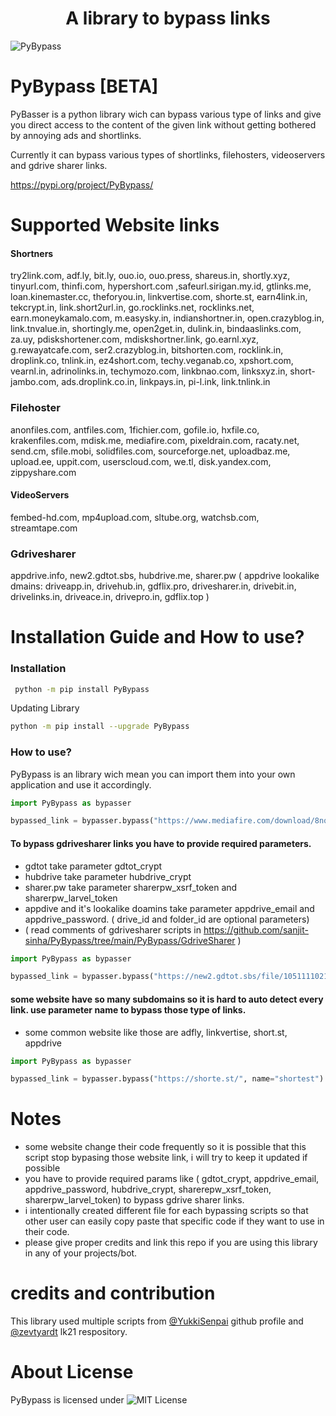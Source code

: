 <div align="center">
<h1>A library to bypass links</h1>
</div>

![PyBypass](https://telegra.ph/file/bfa59154e186c0ef3f3cf.jpg)


# PyBypass [BETA]

PyBasser is a python library wich can bypass various type of links and give you direct access to the content of the given link without getting bothered by annoying ads and shortlinks.

Currently it can bypass various types of shortlinks, filehosters, videoservers and gdrive sharer links.

https://pypi.org/project/PyBypass/


# Supported Website links

#### Shortners

try2link.com, adf.ly, bit.ly, ouo.io, ouo.press, shareus.in, shortly.xyz, tinyurl.com, thinfi.com, hypershort.com ,safeurl.sirigan.my.id, gtlinks.me, loan.kinemaster.cc, theforyou.in, linkvertise.com, shorte.st, earn4link.in, tekcrypt.in, link.short2url.in, go.rocklinks.net, rocklinks.net, earn.moneykamalo.com, m.easysky.in, indianshortner.in, open.crazyblog.in, link.tnvalue.in, shortingly.me, open2get.in, dulink.in, bindaaslinks.com, za.uy, pdiskshortener.com, mdiskshortner.link, go.earnl.xyz, g.rewayatcafe.com, ser2.crazyblog.in, bitshorten.com, rocklink.in, droplink.co, tnlink.in, ez4short.com, techy.veganab.co, xpshort.com, vearnl.in, adrinolinks.in, techymozo.com, linkbnao.com, linksxyz.in, short-jambo.com, ads.droplink.co.in, linkpays.in, pi-l.ink, link.tnlink.in

### Filehoster

anonfiles.com, antfiles.com, 1fichier.com, gofile.io, hxfile.co, krakenfiles.com, mdisk.me, mediafire.com, pixeldrain.com, racaty.net, send.cm, sfile.mobi, solidfiles.com, sourceforge.net, uploadbaz.me, upload.ee, uppit.com, userscloud.com, we.tl, disk.yandex.com, zippyshare.com


#### VideoServers
fembed-hd.com, mp4upload.com, sltube.org, watchsb.com, streamtape.com

### Gdrivesharer

appdrive.info, new2.gdtot.sbs, hubdrive.me, sharer.pw
( appdrive lookalike dmains: driveapp.in, drivehub.in, gdflix.pro, drivesharer.in, drivebit.in, drivelinks.in, driveace.in, drivepro.in, gdflix.top )

# Installation Guide and How to use?

### Installation
```bash
 python -m pip install PyBypass
```
Updating Library 
```bash
python -m pip install --upgrade PyBypass
```

### How to use?
PyBypass is an library wich mean you can import them into your own application and use it accordingly.

```python
import PyBypass as bypasser

bypassed_link = bypasser.bypass("https://www.mediafire.com/download/8nqmnblivkv6tk2")
```

#### To bypass gdrivesharer links you have to provide required parameters.
- gdtot take parameter gdtot_crypt
- hubdrive take parameter hubdrive_crypt
- sharer.pw take parameter sharerpw_xsrf_token and sharerpw_larvel_token
- appdive and it's lookalike doamins take parameter appdrive_email and appdrive_password. ( drive_id and folder_id are optional parameters)
- ( read comments of gdrivesharer scripts in https://github.com/sanjit-sinha/PyBypass/tree/main/PyBypass/GdriveSharer )

```python
import PyBypass as bypasser

bypassed_link = bypasser.bypass("https://new2.gdtot.sbs/file/105111102182", gdtot_crypt="b0lDek5LSCt6ZjVRR2EwZnY4T1EvVndqeDRtbCtTWmMwcGNuKy8wYWpDaz0%3D")
```
#### some website have so many subdomains so it is hard to auto detect every link. use parameter name to bypass those type of links.
- some common website like those are adfly, linkvertise, short.st, appdrive 

```python
import PyBypass as bypasser

bypassed_link = bypasser.bypass("https://shorte.st/", name="shortest")
```



# Notes

- some website change their code frequently so it is possible that this script stop bypasing those website link, i will try to keep it updated if possible
- you have to provide required params like  ( gdtot_crypt, appdrive_email, appdrive_password, hubdrive_crypt, sharerepw_xsrf_token, sharerpw_larvel_token) to bypass gdrive sharer links. 
- i intentionally created different file for each bypassing scripts so that other user can easily copy paste that specific code if they want to use in their code.
- please give proper credits and link this repo if you are using this library in any of your projects/bot.


# credits and contribution

This library used multiple scripts from  [@YukkiSenpai](https://github.com/xcscxr) github profile and [@zevtyardt](https://github.com/zevtyardt/lk21) lk21 respository.

# About License
PyBypass is licensed under ![MIT License](https://img.shields.io/badge/License-MIT-green.svg)
